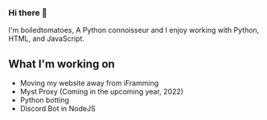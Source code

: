 ### Hi there 👋

I'm boiledtomatoes, A Python connoisseur and I enjoy working with Python, HTML, and JavaScript. 

## What I'm working on
- Moving my website away from iFramming
- Myst Proxy (Coming in the upcoming year, 2022)
- Python botting
- Discord Bot in NodeJS
